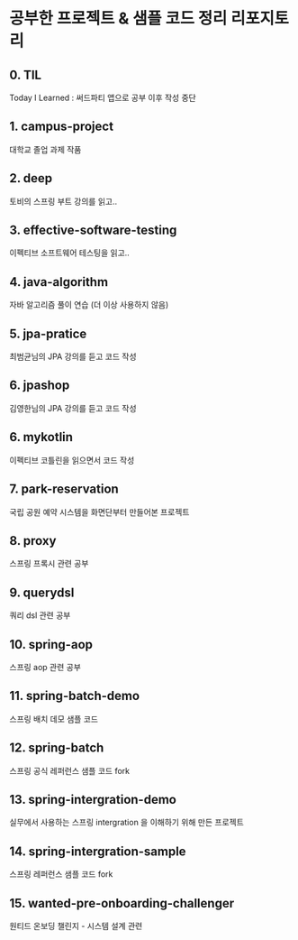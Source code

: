 
# 공부한 프로젝트 & 샘플 코드 정리 리포지토리

## 0. TIL

Today I Learned
: 써드파티 앱으로 공부 이후 작성 중단

## 1. campus-project

대학교 졸업 과제 작품

## 2. deep

토비의 스프링 부트 강의를 읽고..

## 3. effective-software-testing

이펙티브 소프트웨어 테스팅을 읽고..

## 4. java-algorithm

자바 알고리즘 풀이 연습 (더 이상 사용하지 않음)

## 5. jpa-pratice

최범균님의 JPA 강의를 듣고 코드 작성

## 6. jpashop

김영한님의 JPA 강의를 듣고 코드 작성

## 6. mykotlin

이펙티브 코틀린을 읽으면서 코드 작성

## 7. park-reservation

국립 공원 예약 시스템을 화면단부터 만들어본 프로젝트

## 8. proxy

스프링 프록시 관련 공부

## 9. querydsl

쿼리 dsl 관련 공부

## 10. spring-aop

스프링 aop 관련 공부

## 11. spring-batch-demo

스프링 배치 데모 샘플 코드

## 12. spring-batch

스프링 공식 레퍼런스 샘플 코드 fork

## 13. spring-intergration-demo

실무에서 사용하는 스프링 intergration 을 이해하기 위해 만든 프로젝트

## 14. spring-intergration-sample

스프링 레퍼런스 샘플 코드 fork

## 15. wanted-pre-onboarding-challenger

원티드 온보딩 챌린지 - 시스템 설계 관련


